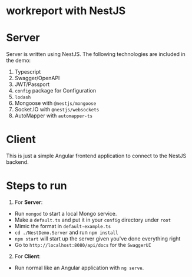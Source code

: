 # workreport with NestJS

# Server

Server is written using NestJS. The following technologies are included in the demo:
1. Typescript
2. Swagger/OpenAPI
3. JWT/Passport
4. `config` package for Configuration
5. `lodash`
6. Mongoose with `@nestjs/mongoose`
7. Socket.IO with `@nestjs/websockets`
8. AutoMapper with `automapper-ts`


# Client

This is just a simple Angular frontend application to connect to the NestJS backend.

# Steps to run
1. For **Server**:
- Run `mongod` to start a local Mongo service.
- Make a `default.ts` and put it in your `config` directory under `root`
- Mimic the format in `default-example.ts`
- `cd ./NestDemo.Server` and run `npm install`
- `npm start` will start up the server given you've done everything right
- Go to `http://localhost:8080/api/docs` for the `SwaggerUI`

2. For **Client**:
- Run normal like an Angular application with `ng serve`.